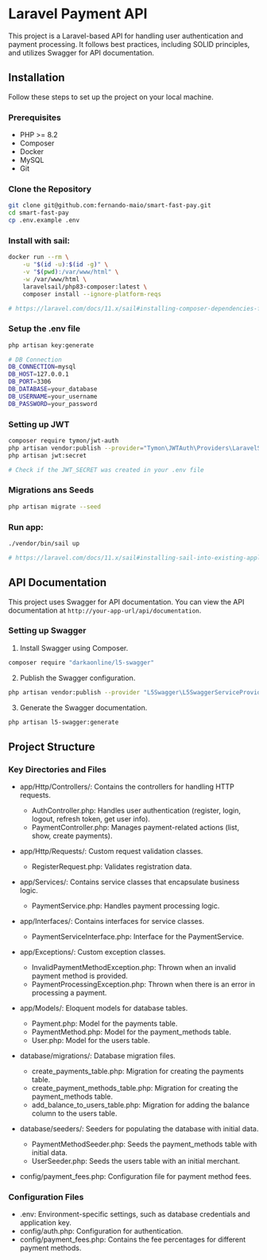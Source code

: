 # Laravel Payment API

This project is a Laravel-based API for handling user authentication and payment processing. It follows best practices, including SOLID principles, and utilizes Swagger for API documentation.

## Installation

Follow these steps to set up the project on your local machine.

### Prerequisites

- PHP >= 8.2
- Composer
- Docker
- MySQL
- Git

### Clone the Repository

```sh
git clone git@github.com:fernando-maio/smart-fast-pay.git
cd smart-fast-pay
cp .env.example .env
```

### Install with sail:

```sh
docker run --rm \
    -u "$(id -u):$(id -g)" \
    -v "$(pwd):/var/www/html" \
    -w /var/www/html \
    laravelsail/php83-composer:latest \
    composer install --ignore-platform-reqs

# https://laravel.com/docs/11.x/sail#installing-composer-dependencies-for-existing-projects
```

### Setup the .env file

```sh
php artisan key:generate

# DB Connection
DB_CONNECTION=mysql
DB_HOST=127.0.0.1
DB_PORT=3306
DB_DATABASE=your_database
DB_USERNAME=your_username
DB_PASSWORD=your_password
```

### Setting up JWT

```sh
composer require tymon/jwt-auth
php artisan vendor:publish --provider="Tymon\JWTAuth\Providers\LaravelServiceProvider"
php artisan jwt:secret

# Check if the JWT_SECRET was created in your .env file
```

### Migrations ans Seeds

```sh
php artisan migrate --seed
```

### Run app:

```sh
./vendor/bin/sail up

# https://laravel.com/docs/11.x/sail#installing-sail-into-existing-applications
```


## API Documentation

This project uses Swagger for API documentation. You can view the API documentation at `http://your-app-url/api/documentation`.

### Setting up Swagger
1. Install Swagger using Composer.
```sh
composer require "darkaonline/l5-swagger"
```

2. Publish the Swagger configuration.
```sh
php artisan vendor:publish --provider "L5Swagger\L5SwaggerServiceProvider"
```

3. Generate the Swagger documentation.
```sh
php artisan l5-swagger:generate
```


## Project Structure

### Key Directories and Files

* app/Http/Controllers/: Contains the controllers for handling HTTP requests.
    - AuthController.php: Handles user authentication (register, login, logout, refresh token, get user info).
    - PaymentController.php: Manages payment-related actions (list, show, create payments).

* app/Http/Requests/: Custom request validation classes.
    - RegisterRequest.php: Validates registration data.

* app/Services/: Contains service classes that encapsulate business logic.
    - PaymentService.php: Handles payment processing logic.

* app/Interfaces/: Contains interfaces for service classes.
    - PaymentServiceInterface.php: Interface for the PaymentService.

* app/Exceptions/: Custom exception classes.
    - InvalidPaymentMethodException.php: Thrown when an invalid payment method is provided.
    - PaymentProcessingException.php: Thrown when there is an error in processing a payment.

* app/Models/: Eloquent models for database tables.
    - Payment.php: Model for the payments table.
    - PaymentMethod.php: Model for the payment_methods table.
    - User.php: Model for the users table.

* database/migrations/: Database migration files.
    - create_payments_table.php: Migration for creating the payments table.
    - create_payment_methods_table.php: Migration for creating the payment_methods table.
    - add_balance_to_users_table.php: Migration for adding the balance column to the users table.

* database/seeders/: Seeders for populating the database with initial data.
    - PaymentMethodSeeder.php: Seeds the payment_methods table with initial data.
    - UserSeeder.php: Seeds the users table with an initial merchant.

* config/payment_fees.php: Configuration file for payment method fees.

### Configuration Files
* .env: Environment-specific settings, such as database credentials and application key.
* config/auth.php: Configuration for authentication.
* config/payment_fees.php: Contains the fee percentages for different payment methods.